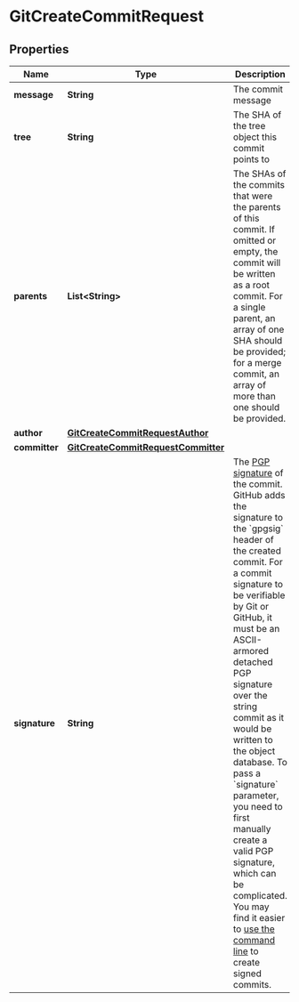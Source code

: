 

# GitCreateCommitRequest


## Properties

| Name | Type | Description | Notes |
|------------ | ------------- | ------------- | -------------|
|**message** | **String** | The commit message |  |
|**tree** | **String** | The SHA of the tree object this commit points to |  |
|**parents** | **List&lt;String&gt;** | The SHAs of the commits that were the parents of this commit. If omitted or empty, the commit will be written as a root commit. For a single parent, an array of one SHA should be provided; for a merge commit, an array of more than one should be provided. |  [optional] |
|**author** | [**GitCreateCommitRequestAuthor**](GitCreateCommitRequestAuthor.md) |  |  [optional] |
|**committer** | [**GitCreateCommitRequestCommitter**](GitCreateCommitRequestCommitter.md) |  |  [optional] |
|**signature** | **String** | The [PGP signature](https://en.wikipedia.org/wiki/Pretty_Good_Privacy) of the commit. GitHub adds the signature to the &#x60;gpgsig&#x60; header of the created commit. For a commit signature to be verifiable by Git or GitHub, it must be an ASCII-armored detached PGP signature over the string commit as it would be written to the object database. To pass a &#x60;signature&#x60; parameter, you need to first manually create a valid PGP signature, which can be complicated. You may find it easier to [use the command line](https://git-scm.com/book/id/v2/Git-Tools-Signing-Your-Work) to create signed commits. |  [optional] |



